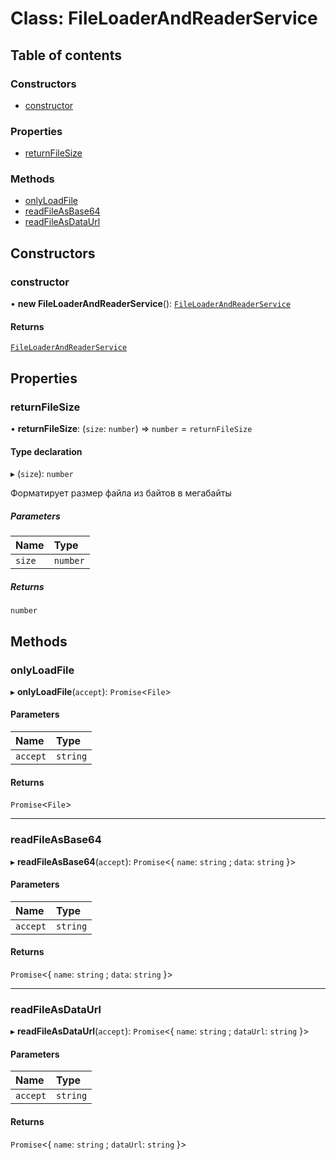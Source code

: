 # Class: FileLoaderAndReaderService

## Table of contents

### Constructors

- [constructor](FileLoaderAndReaderService.md#constructor)

### Properties

- [returnFileSize](FileLoaderAndReaderService.md#returnfilesize)

### Methods

- [onlyLoadFile](FileLoaderAndReaderService.md#onlyloadfile)
- [readFileAsBase64](FileLoaderAndReaderService.md#readfileasbase64)
- [readFileAsDataUrl](FileLoaderAndReaderService.md#readfileasdataurl)

## Constructors

### constructor

• **new FileLoaderAndReaderService**(): [`FileLoaderAndReaderService`](FileLoaderAndReaderService.md)

#### Returns

[`FileLoaderAndReaderService`](FileLoaderAndReaderService.md)

## Properties

### returnFileSize

• **returnFileSize**: (`size`: `number`) => `number` = `returnFileSize`

#### Type declaration

▸ (`size`): `number`

Форматирует размер файла из байтов в мегабайты

##### Parameters

| Name | Type |
| :------ | :------ |
| `size` | `number` |

##### Returns

`number`

## Methods

### onlyLoadFile

▸ **onlyLoadFile**(`accept`): `Promise`<`File`\>

#### Parameters

| Name | Type |
| :------ | :------ |
| `accept` | `string` |

#### Returns

`Promise`<`File`\>

___

### readFileAsBase64

▸ **readFileAsBase64**(`accept`): `Promise`<{ `name`: `string` ; `data`: `string`  }\>

#### Parameters

| Name | Type |
| :------ | :------ |
| `accept` | `string` |

#### Returns

`Promise`<{ `name`: `string` ; `data`: `string`  }\>

___

### readFileAsDataUrl

▸ **readFileAsDataUrl**(`accept`): `Promise`<{ `name`: `string` ; `dataUrl`: `string`  }\>

#### Parameters

| Name | Type |
| :------ | :------ |
| `accept` | `string` |

#### Returns

`Promise`<{ `name`: `string` ; `dataUrl`: `string`  }\>
